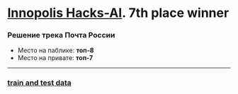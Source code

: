 # [Innopolis Hacks-AI](https://hacks-ai.ru/championships/758467). 7th place winner

### Решение трека Почта России
* Место на паблике: **топ-8**
* Место на привате: **топ-7**
---
### [train and test data](https://drive.google.com/drive/folders/144LcdZEE5GCQHC8HL_bCuO5IfvUtLN-6?usp=sharing)
